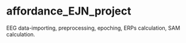 # affordance_EJN_project
EEG data-importing, preprocessing, epoching, ERPs calculation, SAM calculation.
